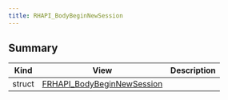 ```yaml
---
title: RHAPI_BodyBeginNewSession
---
```


## Summary
| Kind | View | Description |
|------|------|-------------|
|struct|[FRHAPI_BodyBeginNewSession](/unreal-plugins/all/structfrhapi__bodybeginnewsession/#structFRHAPI__BodyBeginNewSession)||
